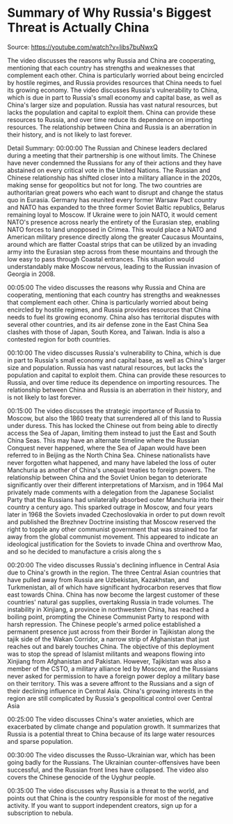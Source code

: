 # Summary of Why Russia's Biggest Threat is Actually China

Source: https://youtube.com/watch?v=Iibs7buNwxQ

The video discusses the reasons why Russia and China are cooperating, mentioning that each country has strengths and weaknesses that complement each other. China is particularly worried about being encircled by hostile regimes, and Russia provides resources that China needs to fuel its growing economy. The video discusses Russia's vulnerability to China, which is due in part to Russia's small economy and capital base, as well as China's larger size and population. Russia has vast natural resources, but lacks the population and capital to exploit them. China can provide these resources to Russia, and over time reduce its dependence on importing resources. The relationship between China and Russia is an aberration in their history, and is not likely to last forever.

Detail Summary: 
00:00:00
The Russian and Chinese leaders declared during a meeting that their partnership is one without limits. The Chinese have never condemned the Russians for any of their actions and they have abstained on every critical vote in the United Nations. The Russian and Chinese relationship has shifted closer into a military alliance in the 2020s, making sense for geopolitics but not for long. The two countries are authoritarian great powers who each want to disrupt and change the status quo in Eurasia. Germany has reunited every former Warsaw Pact country and NATO has expanded to the three former Soviet Baltic republics, Belarus remaining loyal to Moscow. If Ukraine were to join NATO, it would cement NATO's presence across nearly the entirety of the Eurasian step, enabling NATO forces to land unopposed in Crimea. This would place a NATO and American military presence directly along the greater Caucasus Mountains, around which are flatter Coastal strips that can be utilized by an invading army into the Eurasian step across from these mountains and through the low easy to pass through Coastal entrances. This situation would understandably make Moscow nervous, leading to the Russian invasion of Georgia in 2008.

00:05:00
The video discusses the reasons why Russia and China are cooperating, mentioning that each country has strengths and weaknesses that complement each other. China is particularly worried about being encircled by hostile regimes, and Russia provides resources that China needs to fuel its growing economy. China also has territorial disputes with several other countries, and its air defense zone in the East China Sea clashes with those of Japan, South Korea, and Taiwan. India is also a contested region for both countries.

00:10:00
The video discusses Russia's vulnerability to China, which is due in part to Russia's small economy and capital base, as well as China's larger size and population. Russia has vast natural resources, but lacks the population and capital to exploit them. China can provide these resources to Russia, and over time reduce its dependence on importing resources. The relationship between China and Russia is an aberration in their history, and is not likely to last forever.

00:15:00
The video discusses the strategic importance of Russia to Moscow, but also the 1860 treaty that surrendered all of this land to Russia under duress. This has locked the Chinese out from being able to directly access the Sea of Japan, limiting them instead to just the East and South China Seas. This may have an alternate timeline where the Russian Conquest never happened, where the Sea of Japan would have been referred to in Beijing as the North China Sea. Chinese nationalists have never forgotten what happened, and many have labeled the loss of outer Manchuria as another of China's unequal treaties to foreign powers. The relationship between China and the Soviet Union began to deteriorate significantly over their different interpretations of Marxism, and in 1964 Mal privately made comments with a delegation from the Japanese Socialist Party that the Russians had unilaterally absorbed outer Manchuria into their country a century ago. This sparked outrage in Moscow, and four years later in 1968 the Soviets invaded Czechoslovakia in order to put down revolt and published the Brezhnev Doctrine insisting that Moscow reserved the right to topple any other communist government that was strained too far away from the global communist movement. This appeared to indicate an ideological justification for the Soviets to invade China and overthrow Mao, and so he decided to manufacture a crisis along the s

00:20:00
The video discusses Russia's declining influence in Central Asia due to China's growth in the region. The three Central Asian countries that have pulled away from Russia are Uzbekistan, Kazakhstan, and Turkmenistan, all of which have significant hydrocarbon reserves that flow east towards China. China has now become the largest customer of these countries' natural gas supplies, overtaking Russia in trade volumes. The instability in Xinjiang, a province in northwestern China, has reached a boiling point, prompting the Chinese Communist Party to respond with harsh repression. The Chinese people's armed police established a permanent presence just across from their Border in Tajikistan along the tajik side of the Wakan Corridor, a narrow strip of Afghanistan that just reaches out and barely touches China. The objective of this deployment was to stop the spread of Islamist militants and weapons flowing into Xinjiang from Afghanistan and Pakistan. However, Tajikistan was also a member of the CSTO, a military alliance led by Moscow, and the Russians never asked for permission to have a foreign power deploy a military base on their territory. This was a severe affront to the Russians and a sign of their declining influence in Central Asia. China's growing interests in the region are still complicated by Russia's geopolitical control over Central Asia

00:25:00
The video discusses China's water anxieties, which are exacerbated by climate change and population growth. It summarizes that Russia is a potential threat to China because of its large water resources and sparse population.

00:30:00
The video discusses the Russo-Ukrainian war, which has been going badly for the Russians. The Ukrainian counter-offensives have been successful, and the Russian front lines have collapsed. The video also covers the Chinese genocide of the Uyghur people.

00:35:00
The video discusses why Russia is a threat to the world, and points out that China is the country responsible for most of the negative activity. If you want to support independent creators, sign up for a subscription to nebula.

